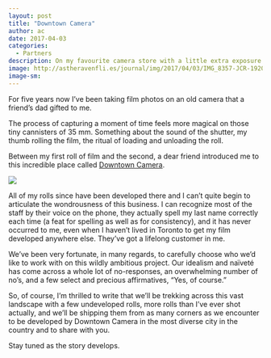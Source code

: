 ```yaml
---
layout: post
title: "Downtown Camera"
author: ac
date: 2017-04-03
categories:
  - Partners
description: On my favourite camera store with a little extra exposure.
image: http://astheravenfli.es/journal/img/2017/04/03/IMG_8357-JCR-1920-web.jpg
image-sm:
---
```


For five years now I&rsquo;ve been taking film photos on an old camera that a friend&rsquo;s dad gifted to me.

The process of capturing a moment of time feels more magical on those tiny cannisters of 35 mm. Something about the sound of the shutter, my thumb rolling the film, the ritual of loading and unloading the roll.

Between my first roll of film and the second, a dear friend introduced me to this incredible place called <a href="http://downtowncamera.com" target="blank">Downtown Camera</a>.

<img src="http://astheravenfli.es/journal/img/2017/04/03/downtown-camera-journal.png">

All of my rolls since have been developed there and I can&rsquo;t quite begin to articulate the wondrousness of this business. I can recognize most of the staff by their voice on the phone, they actually spell my last name correctly each time (a feat for spelling as well as for consistency), and it has never occurred to me, even when I haven&rsquo;t lived in Toronto to get my film developed anywhere else. They&rsquo;ve got a lifelong customer in me.

We&rsquo;ve been very fortunate, in many regards, to carefully choose who we&rsquo;d like to work with on this wildly ambitious project. Our idealism and na&iuml;vet&eacute; has come across a whole lot of no-responses, an overwhelming number of no&rsquo;s, and a few select and precious affirmatives, &ldquo;Yes, of course.&rdquo;

So, of course, I&rsquo;m thrilled to write that we&rsquo;ll be trekking across this vast landscape with a few undeveloped rolls, more rolls than I&rsquo;ve ever shot actually, and we&rsquo;ll be shipping them from as many corners as we encounter to be developed by Downtown Camera in the most diverse city in the country and to share with you.

Stay tuned as the story develops.